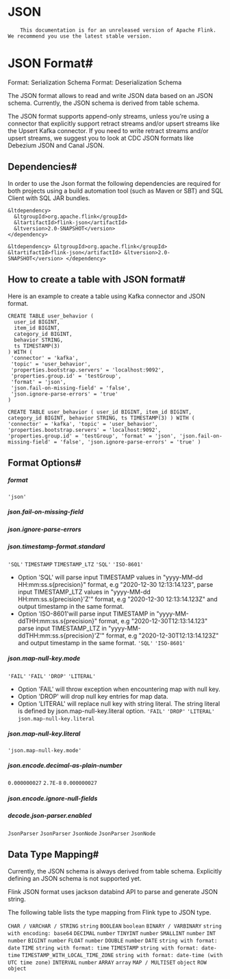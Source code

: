 # JSON


> 
        This documentation is for an unreleased version of Apache Flink. We recommend you use the latest stable version.
    


# JSON Format#



Format: Serialization Schema
Format: Deserialization Schema


The JSON format allows to read and write JSON data based on an JSON schema. Currently, the JSON schema is derived from table schema.


The JSON format supports append-only streams, unless you’re using a connector that explicitly support retract streams and/or upsert streams like the Upsert Kafka connector. If you need to write retract streams and/or upsert streams, we suggest you to look at CDC JSON formats like Debezium JSON and Canal JSON.


## Dependencies#


In order to use the Json format the following
dependencies are required for both projects using a build automation tool (such as Maven or SBT)
and SQL Client with SQL JAR bundles.


```
&ltdependency>
  &ltgroupId>org.apache.flink</groupId>
  &ltartifactId>flink-json</artifactId>
  &ltversion>2.0-SNAPSHOT</version>
</dependency>
```

`&ltdependency>
  &ltgroupId>org.apache.flink</groupId>
  &ltartifactId>flink-json</artifactId>
  &ltversion>2.0-SNAPSHOT</version>
</dependency>`

## How to create a table with JSON format#


Here is an example to create a table using Kafka connector and JSON format.


```
CREATE TABLE user_behavior (
  user_id BIGINT,
  item_id BIGINT,
  category_id BIGINT,
  behavior STRING,
  ts TIMESTAMP(3)
) WITH (
 'connector' = 'kafka',
 'topic' = 'user_behavior',
 'properties.bootstrap.servers' = 'localhost:9092',
 'properties.group.id' = 'testGroup',
 'format' = 'json',
 'json.fail-on-missing-field' = 'false',
 'json.ignore-parse-errors' = 'true'
)

```

`CREATE TABLE user_behavior (
  user_id BIGINT,
  item_id BIGINT,
  category_id BIGINT,
  behavior STRING,
  ts TIMESTAMP(3)
) WITH (
 'connector' = 'kafka',
 'topic' = 'user_behavior',
 'properties.bootstrap.servers' = 'localhost:9092',
 'properties.group.id' = 'testGroup',
 'format' = 'json',
 'json.fail-on-missing-field' = 'false',
 'json.ignore-parse-errors' = 'true'
)
`

## Format Options#


##### format

`'json'`

##### json.fail-on-missing-field


##### json.ignore-parse-errors


##### json.timestamp-format.standard

`'SQL'`
`TIMESTAMP`
`TIMESTAMP_LTZ`
`'SQL'`
`'ISO-8601'`
* Option 'SQL' will parse input TIMESTAMP values in "yyyy-MM-dd HH:mm:ss.s{precision}" format, e.g "2020-12-30 12:13:14.123", 
        parse input TIMESTAMP_LTZ values in "yyyy-MM-dd HH:mm:ss.s{precision}'Z'" format, e.g "2020-12-30 12:13:14.123Z" and output timestamp in the same format.
* Option 'ISO-8601'will parse input TIMESTAMP in "yyyy-MM-ddTHH:mm:ss.s{precision}" format, e.g "2020-12-30T12:13:14.123" 
        parse input TIMESTAMP_LTZ in "yyyy-MM-ddTHH:mm:ss.s{precision}'Z'" format, e.g "2020-12-30T12:13:14.123Z" and output timestamp in the same format.
`'SQL'`
`'ISO-8601'`

##### json.map-null-key.mode

`'FAIL'`
`'FAIL'`
`'DROP'`
`'LITERAL'`
* Option 'FAIL' will throw exception when encountering map with null key.
* Option 'DROP' will drop null key entries for map data.
* Option 'LITERAL' will replace null key with string literal. The string literal is defined by json.map-null-key.literal option.
`'FAIL'`
`'DROP'`
`'LITERAL'`
`json.map-null-key.literal`

##### json.map-null-key.literal

`'json.map-null-key.mode'`

##### json.encode.decimal-as-plain-number

`0.000000027`
`2.7E-8`
`0.000000027`

##### json.encode.ignore-null-fields


##### decode.json-parser.enabled

`JsonParser`
`JsonParser`
`JsonNode`
`JsonParser`
`JsonNode`

## Data Type Mapping#


Currently, the JSON schema is always derived from table schema. Explicitly defining an JSON schema is not supported yet.


Flink JSON format uses jackson databind API to parse and generate JSON string.


The following table lists the type mapping from Flink type to JSON type.

`CHAR / VARCHAR / STRING`
`string`
`BOOLEAN`
`boolean`
`BINARY / VARBINARY`
`string with encoding: base64`
`DECIMAL`
`number`
`TINYINT`
`number`
`SMALLINT`
`number`
`INT`
`number`
`BIGINT`
`number`
`FLOAT`
`number`
`DOUBLE`
`number`
`DATE`
`string with format: date`
`TIME`
`string with format: time`
`TIMESTAMP`
`string with format: date-time`
`TIMESTAMP_WITH_LOCAL_TIME_ZONE`
`string with format: date-time (with UTC time zone)`
`INTERVAL`
`number`
`ARRAY`
`array`
`MAP / MULTISET`
`object`
`ROW`
`object`